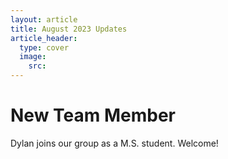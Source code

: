```yaml
---
layout: article
title: August 2023 Updates
article_header:
  type: cover
  image:
    src: 
---
```


# New Team Member

Dylan joins our group as a M.S. student. Welcome!
